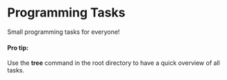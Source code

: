 # Programming Tasks
Small programming tasks for everyone!

#### Pro tip:
Use the **tree** command in the root directory to have a quick overview of all tasks.
